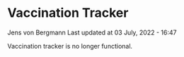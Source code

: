 Vaccination Tracker
================
Jens von Bergmann
Last updated at 03 July, 2022 - 16:47

Vaccination tracker is no longer functional.
